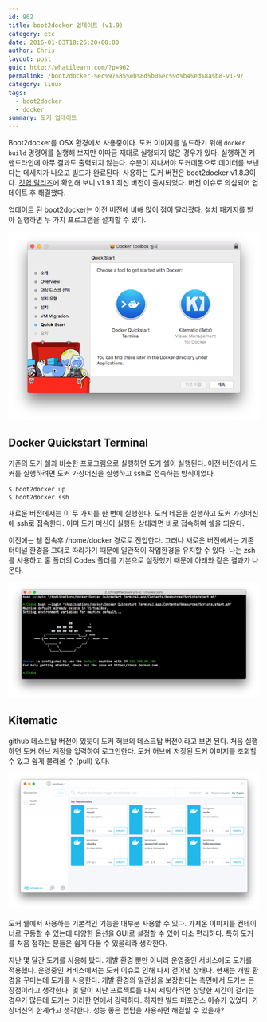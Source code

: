 ```yaml
---
id: 962
title: boot2docker 업데이트 (v1.9)
category: etc
date: 2016-01-03T18:26:20+00:00
author: Chris
layout: post
guid: http://whatilearn.com/?p=962
permalink: /boot2docker-%ec%97%85%eb%8d%b0%ec%9d%b4%ed%8a%b8-v1-9/
category: linux
tags:
  - boot2docker
  - docker
summary: 도커 업데이트
---
```

Boot2docker를 OSX 환경에서 사용중이다. 도커 이미지를 빌드하기 위해 `docker build` 명령어를 실행해 보지만 이따금 재대로 실행되지 않은 경우가 있다. 실행하면 커맨드라인에 아무 결과도 출력되지 않는다. 수분이 지나서야 도커데몬으로 데이터를 보낸다는 메세지가 나오고 빌드가 완료된다. 사용하는 도커 버전은 boot2docker v1.8.3이다. [깃헙 릴리즈](https://github.com/boot2docker/boot2docker/releases)에 확인해 보니 v1.9.1 최신 버전이 출시되었다. 버전 이슈로 의심되어 업데이트 후 해결했다.

업데이트 된 boot2docker는 이전 버전에 비해 많이 점이 달라졌다. 설치 패키지를 받아 실행하면 두 가지 프로그램을 설치할 수 있다.

![](/assets/imgs/2016/boot2docker1.png)


## Docker Quickstart Terminal

기존의 도커 쉘과 비슷한 프로그램으로 실행하면 도커 쉘이 실행된다. 이전 버전에서 도커를 실행하려면 도커 가상머신을 실행하고 ssh로 접속하는 방식이었다.

```
$ boot2docker up
$ boot2docker ssh
```

새로운 버전에서는 이 두 가지를 한 번에 실행한다. 도커 데몬을 실행하고 도커 가상머신에 ssh로 접속한다. 이미 도커 머신이 실행된 상태라면 바로 접속하여 쉘을 띄운다.

이전에는 쉘 접속후 /home/docker 경로로 진입한다. 그러나 새로운 버전에서는 기존 터미널 환경을 그대로 따라가기 때문에 일관적이 작업환경을 유지할 수 있다. 나는 zsh를 사용하고 홈 폴더의 Codes 폴더를 기본으로 설정했기 때문에 아래와 같은 결과가 나온다.

![](/assets/imgs/2016/boot2docker2.png)


## Kitematic

github 데스트탑 버전이 있듯이 도커 허브의 데스크탑 버전이라고 보면 된다. 처음 실행하면 도커 허브 계정을 입력하여 로그인한다. 도커 허브에 저장된 도커 이미지를 조회할 수 있고 쉽게 불러올 수 (pull) 있다.

![](/assets/imgs/2016/boot2docker3.png)

도커 쉘에서 사용하는 기본적인 기능을 대부분 사용할 수 있다. 가져온 이미지를 컨테이너로 구동할 수 있는데 다양한 옵션을 GUI로 설정할 수 있어 다소 편리하다. 특히 도커를 처음 접하는 분들은 쉽게 다둘 수 있을리라 생각한다.

지난 몇 달간 도커를 사용해 봤다. 개발 환경 뿐만 아니라 운영중인 서비스에도 도커를 적용했다. 운영중인 서비스에서는 도커 이슈로 인해 다시 걷어낸 상태다. 현재는 개발 환경을 꾸미는데 도커를 사용한다. 개발 환경의 일관성을 보장한다는 측면에서 도커는 큰 장점이라고 생각한다. 몇 달이 지난 프로젝트를 다시 세팅하려면 상당한 시간이 걸리는 경우가 많은데 도커는 이러한 면에서 강력하다. 하지만 빌드 퍼포먼스 이슈가 있었다. 가상머신의 한계라고 생각한다. 성능 좋은 랩탑을 사용하면 해결할 수 있을까?
